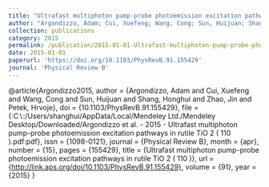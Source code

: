 ```yaml
---
title: "Ultrafast multiphoton pump-probe photoemission excitation pathways in rutile TiO 2 ( 110 )"
author: "Argondizzo, Adam; Cui, Xuefeng; Wang, Cong; Sun, Huijuan; Shang, Honghui; Zhao, Jin; Petek, Hrvoje"
collection: publications
category: 2015
permalink: /publication/2015-01-01-Ultrafast-multiphoton-pump-probe-photoemission-excitation-pathways-in-rutile-TiO-2-(-110-)
date: 2015-01-01
paperurl: 'https://doi.org/10.1103/PhysRevB.91.155429'
journal: 'Physical Review B'
---
```

@article{Argondizzo2015,
 author = {Argondizzo, Adam and Cui, Xuefeng and Wang, Cong and Sun, Huijuan and Shang, Honghui and Zhao, Jin and Petek, Hrvoje},
 doi = {10.1103/PhysRevB.91.155429},
 file = {:C$\backslash$:/Users/shanghui/AppData/Local/Mendeley Ltd./Mendeley Desktop/Downloaded/Argondizzo et al. - 2015 - Ultrafast multiphoton pump-probe photoemission excitation pathways in rutile TiO 2 ( 110 ).pdf:pdf},
 issn = {1098-0121},
 journal = {Physical Review B},
 month = {apr},
 number = {15},
 pages = {155429},
 title = {Ultrafast multiphoton pump-probe photoemission excitation pathways in rutile TiO 2 ( 110 )},
 url = {http://link.aps.org/doi/10.1103/PhysRevB.91.155429},
 volume = {91},
 year = {2015}
}
